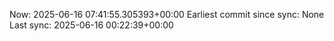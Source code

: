 Now: 2025-06-16 07:41:55.305393+00:00 Earliest commit since sync: None Last sync: 2025-06-16 00:22:39+00:00
